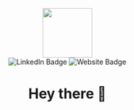 <!-- Header -->
<div align="center">
  <!-- Top image -->
  <img src="https://media.giphy.com/media/du3J3cXyzhj75IOgvA/giphy.gif" width="100"/>
  
  <!-- Website badges -->
  <div>
    <img src="https://img.shields.io/badge/LinkedIn-blue?style=for-the-badge&logo=linkedin&logoColor=white" alt="LinkedIn Badge"/>
    <img src="https://img.shields.io/badge/Website-grey?style=for-the-badge&logo=firefox&logoColor=white" alt="Website Badge"/>
  </div>
  
  <img src="https://komarev.com/ghpvc/?username=leonardKleber" alt=""/>
  
  <h1>Hey there 👋</h1>
</div>
